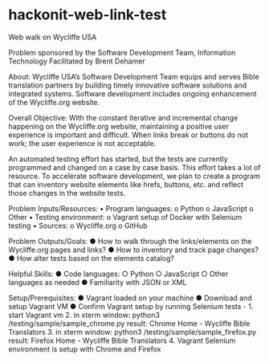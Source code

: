 # hackonit-web-link-test
Web walk on Wycliffe USA

Problem sponsored by the Software Development Team, Information Technology
Facilitated by Brent Dehamer

About: Wycliffe USA’s Software Development Team equips and serves Bible translation partners by building timely innovative software solutions and integrated systems. Software development includes ongoing enhancement of the Wycliffe.org website.  

Overall Objective: With the constant iterative and incremental change happening on the Wycliffe.org website, maintaining a positive user experience is important and difficult. When links break or buttons do not work; the user experience is not acceptable. 

An automated testing effort has started, but the tests are currently programmed and changed on a case by case basis. This effort takes a lot of resource. To accelerate software development, we plan to create a program that can inventory website elements like hrefs, buttons, etc. and reflect those changes in the website tests.

Problem Inputs/Resources: 
•	Program languages:
    o	Python
    o	JavaScript
    o	Other
•	Testing environment:
    o	Vagrant setup of Docker with Selenium testing
•	Sources: 
    o	Wycliffe.org
    o	GitHub

Problem Outputs/Goals:
●	How to walk through the links/elements on the Wycliffe.org pages and links? 
●	How to inventory and track page changes?
●	How alter tests based on the elements catalog?

Helpful Skills:
●	Code languages:
    ○	Python
    ○	JavaScript
    ○	Other languages as needed
●	Familiarity with JSON or XML 

Setup/Prerequisites:
●	Vagrant loaded on your machine
●	Download and setup Vagrant VM 
●	Confirm Vagrant setup by running Selenium tests -
        1. start Vagrant vm
        2. in xterm window: python3 /testing/sample/sample_chrome.py
            result: Chrome
                    Home - Wycliffe Bible Translators
        3. in xterm window: python3 /testing/sample/sample_firefox.py
            result: Firefox
                    Home - Wycliffe Bible Translators
        4. Vagrant Selenium environment is setup with Chrome and Firefox
        
                    

